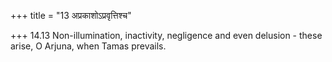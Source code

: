 +++
title = "13 अप्रकाशोऽप्रवृत्तिश्च"

+++
14.13 Non-illumination, inactivity, negligence and even delusion - these
arise, O Arjuna, when Tamas prevails.
